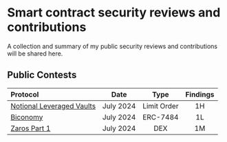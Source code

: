 # Smart contract security reviews and contributions

A collection and summary of my public security reviews and contributions will be shared here.

## Public Contests



| Protocol           | Date       | Type                | Findings             | 
| :----------------- | :---------:| :-----------------: | :------------------: | 
| [Notional Leveraged Vaults](https://audits.sherlock.xyz/contests/446/report)   | July 2024     | Limit Order    | 1H     |
| [Biconomy](https://solodit.xyz/issues/create-account-from-registryfactory-contract-reverts-due-to-unsorted-external-attesters-codehawks-biconomy-nexus-git)   | July 2024     |  ERC-7484    | 1L     |
| [Zaros Part 1](https://codehawks.cyfrin.io/c/2024-07-zaros)   | July 2024     | DEX    | 1M     |

